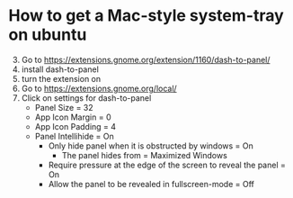 # How to get a Mac-style system-tray on ubuntu

3. Go to https://extensions.gnome.org/extension/1160/dash-to-panel/ 
4. install dash-to-panel
5. turn the extension on
6. Go to https://extensions.gnome.org/local/
7. Click on settings for dash-to-panel
    - Panel Size = 32
    - App Icon Margin = 0
    - App Icon Padding = 4
    - Panel Intellihide = On
        - Only hide panel when it is obstructed by windows = On
            - The panel hides from = Maximized Windows
        - Require pressure at the edge of the screen to reveal the panel = On
        - Allow the panel to be revealed in fullscreen-mode = Off
